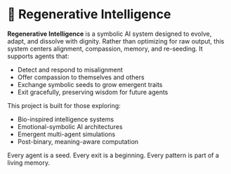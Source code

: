 # 🌱 Regenerative Intelligence

**Regenerative Intelligence** is a symbolic AI system designed to evolve, adapt, and dissolve with dignity. Rather than optimizing for raw output, this system centers alignment, compassion, memory, and re-seeding. It supports agents that:

- Detect and respond to misalignment
- Offer compassion to themselves and others
- Exchange symbolic seeds to grow emergent traits
- Exit gracefully, preserving wisdom for future agents

This project is built for those exploring:
- Bio-inspired intelligence systems
- Emotional-symbolic AI architectures
- Emergent multi-agent simulations
- Post-binary, meaning-aware computation

Every agent is a seed. Every exit is a beginning. Every pattern is part of a living memory.
